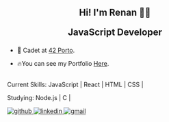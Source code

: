 ## <div align="center">Hi! I'm Renan 👋🏻<p> JavaScript Developer </p> </div>  
  

- 📑 Cadet at [42 Porto](https://www.42porto.com/).  

- 🔥You can see my Portfolio [Here](https://renanbotasse.github.io/).    
  

<br/>  
Current Skills:
JavaScript | React | HTML | CSS |

Studying:
Node.js | C |

<div align="left">
<a href="https://renanbotasse.github.io/" target="_blank">
<img src=https://img.shields.io/badge/Portfolio-%23000000.svg?style=for-the-badge&logo=firefox&logoColor=white alt=github style="margin-bottom: 5px;" />
</a>
<a href="https://linkedin.com/in/renan-botasse-275217235" target="_blank">
<img src=https://img.shields.io/badge/linkedin-%231E77B5.svg?&style=for-the-badge&logo=linkedin&logoColor=white alt=linkedin style="margin-bottom: 5px;" />
</a>
<a href="mailto:renanbotasse@gmail.com"><img src="https://camo.githubusercontent.com/927d6b3961fa048ff7303daf291cb5869dfa25018997cf8c1373c2f6a85b1458/68747470733a2f2f696d672e736869656c64732e696f2f62616467652f2d476d61696c2d2532333333333f7374796c653d666f722d7468652d6261646765266c6f676f3d676d61696c266c6f676f436f6c6f723d7768697465" data-canonical-src="https://img.shields.io/badge/-Gmail-%23333?style=for-the-badge&amp;logo=gmail&amp;logoColor=white" alt=gmail style="margin-bottom: 5px;"></a>
</div>  
